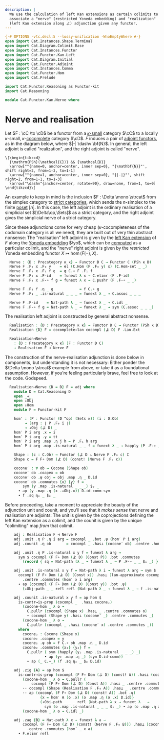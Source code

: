 ```yaml
---
description: |
  We use the calculation of left Kan extensions as certain colimits to
  associate a "nerve" (restricted Yoneda embedding) and "realization"
  (left Kan extension along よ) adjunction given any functor.
---
```


```agda
{-# OPTIONS -vtc.decl:5 --lossy-unification -WnoEmptyWhere #-}
open import Cat.Instances.Shape.Terminal
open import Cat.Diagram.Colimit.Base
open import Cat.Instances.Functor
open import Cat.Functor.Kan.Left
open import Cat.Diagram.Initial
open import Cat.Functor.Adjoint
open import Cat.Instances.Comma
open import Cat.Functor.Hom
open import Cat.Prelude

import Cat.Functor.Reasoning as Functor-kit
import Cat.Reasoning

module Cat.Functor.Kan.Nerve where
```

<!--
```agda
private
  variable o κ : Level
open Functor
open _=>_
```
-->

# Nerve and realisation

Let $F : \cC \to \cD$ be a functor from a [$\kappa$-small] category
$\cC$ to a locally $\kappa$-small, $\kappa$-[cocomplete] category
$\cD$. $F$ induces a pair of [adjoint functors], as in the diagram
below, where $|-| \dashv \bf{N}$. In general, the left adjoint is called
"realization", and the right adjoint is called "nerve".

[$\kappa$-small]: 1Lab.intro.html#universes-and-size-issues
[cocomplete]: Cat.Diagram.Colimit.Base.html#cocompleteness
[adjoint functors]: Cat.Functor.Adjoint.html

~~~{.quiver .short-1}
\[\begin{tikzcd}
  {\mathrm{PSh}(\mathcal{C})} && {\mathcal{D}}
  \arrow[""{name=0, anchor=center, inner sep=0}, "{\mathbf{N}}"', shift right=2, from=1-3, to=1-1]
  \arrow[""{name=1, anchor=center, inner sep=0}, "{|-|}"', shift right=2, from=1-1, to=1-3]
  \arrow["\dashv"{anchor=center, rotate=90}, draw=none, from=1, to=0]
\end{tikzcd}\]
~~~

An example to keep in mind is the inclusion $F : \Delta \mono \strcat$
from the simplex category to [strict categories], which sends the
$n$-simplex to the finite [poset] $[n]$. In this case, the left adjoint
is the ordinary realisation of a simplicial set $[\Delta\op,\Sets]$ as a
strict category, and the right adjoint gives the simplicial nerve of a
strict category.

[strict categories]: Cat.Instances.StrictCat.html
[poset]: Order.Base.html

Since these adjunctions come for very cheap ($\kappa$-cocompleteness of
the codomain category is all we need), they are built out of very thin
abstract nonsense: The "realisation" left adjoint is given by the [left
Kan extension] of $F$ along the [Yoneda embedding] $\yo$, which can be
[computed] as a particular colimit, and the "nerve" right adjoint is
given by the _restricted_ Yoneda embedding functor $X \mapsto \hom(F(-),
X)$.

[left Kan extension]: Cat.Functor.Kan.html
[Yoneda embedding]: Cat.Functor.Hom.html
[computed]: Cat.Functor.Kan.html#a-formula

<!--
```agda
module _ {κ o} {C : Precategory o κ} where
  private module C = Cat.Reasoning C
```
-->

```agda
  Nerve : {D : Precategory κ κ} → Functor D C → Functor C (PSh κ D)
  Nerve F .F₀ x .F₀ y    = el (C.Hom (F .F₀ y) x) (C.Hom-set _ _)
  Nerve F .F₀ x .F₁ f g  = g C.∘ F .F₁ f
  Nerve F .F₀ x .F-id    = funext λ x → C.elimr (F .F-id)
  Nerve F .F₀ x .F-∘ f g = funext λ x → C.pushr (F .F-∘ _ _)

  Nerve F .F₁ f .η _ g            = f C.∘ g
  Nerve F .F₁ _ .is-natural _ _ _ = funext λ _ → C.assoc _ _ _

  Nerve F .F-id    = Nat-path λ _ → funext λ _ → C.idl _
  Nerve F .F-∘ f g = Nat-path λ _ → funext λ _ → sym (C.assoc _ _ _)
```

The realisation left adjoint is constructed by general abstract
nonsense.

<!--
```agda
module _ {C : Precategory o κ} (cocompl : is-cocomplete κ κ C) where
  private module C = Cat.Reasoning C
  open Initial
  open Cocone-hom
  open Cocone
```
-->

```agda
  Realisation : {D : Precategory κ κ} → Functor D C → Functor (PSh κ D) C
  Realisation {D} F = cocomplete→lan cocompl (よ D) F .Lan.Ext

  Realisation⊣Nerve
    : {D : Precategory κ κ} (F : Functor D C)
    → Realisation F ⊣ Nerve F
```

The construction of the nerve-realisation adjunction is done below in
components, but understanding it is not necessary: Either ponder the
$\Delta \mono \strcat$ example from above, or take it as a foundational
assumption. However, if you're feeling particularly brave, feel free to
look at the code. Godspeed.

```agda
  Realisation⊣Nerve {D = D} F = adj where
    module D = Cat.Reasoning D
    open _⊣_
    open ↓Obj
    open ↓Hom
    module F = Functor-kit F

    hom′ : (P : Functor (D ^op) (Sets κ)) (i : D.Ob)
         → (arg : ∣ P .F₀ i ∣)
         → ↓Obj (よ D) _
    hom′ P i arg .x = i
    hom′ P i arg .y = tt
    hom′ P i arg .map .η j h = P .F₁ h arg
    hom′ P i arg .map .is-natural _ _ f = funext λ _ → happly (P .F-∘ _ _) _

    Shape : (c : C.Ob) → Functor (よ D ↘ Nerve F .F₀ c) C
    Shape c = F F∘ Dom (よ D) (const! (Nerve F .F₀ c))

    cocone′ : ∀ ob → Cocone (Shape ob)
    cocone′ ob .coapex = ob
    cocone′ ob .ψ obj = obj .map .η _ D.id
    cocone′ ob .commutes {x} {y} f =
        sym (y .map .is-natural _ _ _) $ₚ _
      ∙ ap (y .map .η (x .↓Obj.x)) D.id-comm-sym
      ∙ f .sq ηₚ _ $ₚ _
```

Before proceeding, take a moment to appreciate the beauty of the
adjunction unit and counit, and you'll see that it _makes sense_ that
nerve and realisation are adjoints: The unit is given by the
coprojections defining the left Kan extension as a colimit, and the
counit is given by the unique "colimiting" map _from_ that colimit.

```agda
    adj : Realisation F ⊣ Nerve F
    adj .unit .η P .η i arg = cocompl _ .bot .ψ (hom′ P i arg)
    adj .counit .η ob       = cocompl _ .has⊥ (cocone′ ob) .centre .hom

    adj .unit .η P .is-natural x y f = funext λ arg →
      sym $ cocompl (F F∘ Dom (よ D) (Const P)) .bot .commutes
        (record { sq = Nat-path (λ _ → funext λ _ → P .F-∘ _ _ $ₚ _) })

    adj .unit .is-natural x y f = Nat-path λ i → funext λ arg → sym $
      cocompl (F F∘ Dom (よ D) (Const x)) .has⊥ (lan-approximate cocompl (よ D) F f)
        .centre .commutes (hom′ x i arg)
      ∙ ap (cocompl (F F∘ Dom (よ D) (Const y)) .bot .ψ)
        (↓Obj-path _ _ refl refl (Nat-path λ _ → funext λ _ → f .is-natural _ _ _ $ₚ _))

    adj .counit .is-natural x y f = ap hom $
      is-contr→is-prop (cocompl _  .has⊥ cocone₂)
        (cocone-hom _ λ o →
          C.pullr (cocompl (Shape x) .has⊥ _ .centre .commutes o)
          ∙ cocompl (Shape y) .has⊥ (cocone′ _) .centre .commutes _)
        (cocone-hom _ λ o →
          C.pullr (cocompl _ .has⊥ (cocone′ x) .centre .commutes _))
      where
        cocone₂ : Cocone (Shape x)
        cocone₂ .coapex = y
        cocone₂ .ψ ob = f C.∘ ob .map .η _ D.id
        cocone₂ .commutes {x₂} {y₂} f =
          C.pullr ( sym (happly (y₂ .map .is-natural _ _ _) _)
                  ∙ ap (y₂ .map .η _) (sym D.id-comm))
          ∙ ap (_ C.∘_) (f .sq ηₚ _ $ₚ D.id)

    adj .zig {A} = ap hom $
      is-contr→is-prop (cocompl (F F∘ Dom (よ D) (const! A)) .has⊥ (cocompl _ .bot))
        (cocone-hom _ λ o → C.pullr (
            cocompl (F F∘ Dom (よ D) (Const A)) .has⊥ _ .centre .commutes o)
        ·· cocompl (Shape (Realisation F .F₀ A)) .has⊥ _ .centre .commutes _
        ·· ap (cocompl (F F∘ Dom (よ D) (const! A)) .bot .ψ)
                {x = hom′ A (o .x) (o .map .η (o .x) D.id)}
                (↓Obj-path _ _ _ refl (Nat-path λ x → funext λ _ →
                  sym (o .map .is-natural _ _ _ $ₚ _) ∙ ap (o .map .η x) (D.idl _))))
        (cocone-hom _ λ o → C.idl _)

    adj .zag {B} = Nat-path λ x → funext λ a →
        cocompl (F F∘ Dom (よ D) (const! (Nerve F .F₀ B))) .has⊥ (cocone′ B)
          .centre .commutes (hom′ _ x a)
      ∙ F.elimr refl
```
